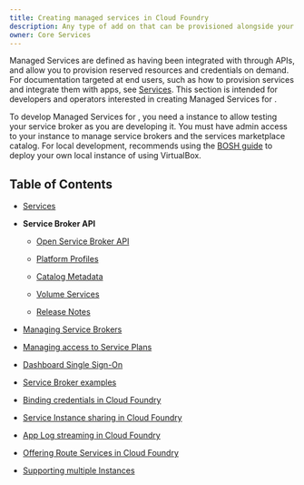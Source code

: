 ```yaml
---
title: Creating managed services in Cloud Foundry
description: Any type of add on that can be provisioned alongside your app. For example, a database or an account on a third party SaaS provider.
owner: Core Services
---
```


Managed Services are defined as having been integrated
with <AppRuntimeFirst/> through APIs, and allow you to provision reserved resources and credentials on demand. For documentation targeted at end users, such as how to provision services and integrate them with apps, see [Services](overview.html). This section is intended for developers and operators interested in creating Managed Services for <AppRuntimeFirst/>.

To develop Managed Services for <AppRuntimeAbbr/>, you need a <AppRuntimeAbbr/> instance to allow testing your service broker as you are developing it. You must have admin access to your <AppRuntimeAbbr/> instance to manage service brokers and the services marketplace catalog. For local development, <RecommendedBy/> recommends using the [BOSH guide](https://bosh.io/docs/quick-start/) to deploy your own local instance of <AppRuntimeAbbr/> using VirtualBox.

<TiledevLink/>

## Table of Contents

* [Services](docs/overview.md)

* **Service Broker API**

	* [Open Service Broker API](https://github.com/openservicebrokerapi/servicebroker/blob/v2.15/spec.md)

	* [Platform Profiles](https://github.com/openservicebrokerapi/servicebroker/blob/v2.15/profile.md)

	* [Catalog Metadata](https://github.com/openservicebrokerapi/servicebroker/blob/v2.15/profile.md#service-metadata)

	* [Volume Services](https://github.com/openservicebrokerapi/servicebroker/blob/v2.15/spec.md#volume-mounts-object)

	* [Release Notes](https://github.com/openservicebrokerapi/servicebroker/blob/v2.15/release-notes.md)

* [Managing Service Brokers](managing-service-brokers.html)

* [Managing access to Service Plans](access-control.html)

* [Dashboard Single Sign-On](dashboard-sso.html)

* [Service Broker examples](examples.html)

* [Binding credentials in Cloud Foundry](binding-credentials.html)

* [Service Instance sharing in Cloud Foundry](enable-sharing.html)

* [App Log streaming in Cloud Foundry](app-log-streaming.html)

* [Offering Route Services in Cloud Foundry](route-services.html)

* [Supporting multiple <AppRuntimeAbbr/> Instances](supporting-multiple-cf-instances.html)
